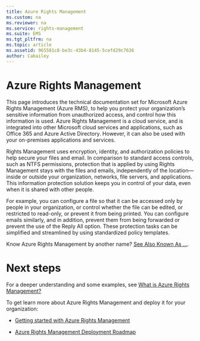 ```yaml
---
title: Azure Rights Management
ms.custom: na
ms.reviewer: na
ms.service: rights-management
ms.suite: EMS
ms.tgt_pltfrm: na
ms.topic: article
ms.assetid: 965581c8-be3c-43b4-8145-5cefd29c7636
author: Cabailey
---
```

# Azure Rights Management
This page introduces the technical documentation set for Microsoft Azure Rights Management (Azure RMS), to help you protect your organization’s sensitive information from unauthorized access, and control how this information is used. Azure Rights Management is a cloud service, and is integrated into other Microsoft cloud services and applications, such as Office 365 and Azure Active Directory. However, it can also be used with your on-premises applications and services.

Rights Management uses encryption, identity, and authorization policies to help secure your files and email. In comparison to standard access controls, such as NTFS permissions, protection that is applied by using Rights Management stays with the files and emails, independently of the location—inside or outside your organization, networks, file servers, and applications. This information protection solution keeps you in control of your data, even when it is shared with other people.

For example, you can configure a file so that it can be accessed only by people in your organization, or control whether the file can be edited, or restricted to read-only, or prevent it from being printed. You can configure emails similarly, and in addition, prevent them from being forwarded or prevent the use of the Reply All option. These protection tasks can be simplified and streamlined by using standardized policy templates.

Know Azure Rights Management by another name?  [See Also Known As ...](azure-rms-aka.md).

# Next steps
For a deeper understanding and some examples, see [What is Azure Rights Management?](what-is-azure-rights-management.md)

To get learn more about Azure Rights Management and deploy it for your organization:

- [Getting started with Azure Rights Management](getting-started-with-azure-rights-management.md)

- [Azure Rights Management Deployment Roadmap](azure-rights-management-deployment-roadmap.md)


